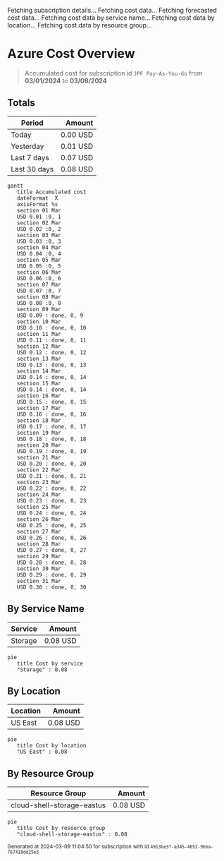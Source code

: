 Fetching subscription details...
Fetching cost data...
Fetching forecasted cost data...
Fetching cost data by service name...
Fetching cost data by location...
Fetching cost data by resource group...
# Azure Cost Overview

> Accumulated cost for subscription id `JPF Pay-As-You-Go` from **03/01/2024** to **03/08/2024**

## Totals

|Period|Amount|
|---|---:|
|Today|0.00 USD|
|Yesterday|0.01 USD|
|Last 7 days|0.07 USD|
|Last 30 days|0.08 USD|

```mermaid
gantt
   title Accumulated cost
   dateFormat  X
   axisFormat %s
   section 01 Mar
   USD 0.01 :0, 1
   section 02 Mar
   USD 0.02 :0, 2
   section 03 Mar
   USD 0.03 :0, 3
   section 04 Mar
   USD 0.04 :0, 4
   section 05 Mar
   USD 0.05 :0, 5
   section 06 Mar
   USD 0.06 :0, 6
   section 07 Mar
   USD 0.07 :0, 7
   section 08 Mar
   USD 0.08 :0, 8
   section 09 Mar
   USD 0.09 : done, 0, 9
   section 10 Mar
   USD 0.10 : done, 0, 10
   section 11 Mar
   USD 0.11 : done, 0, 11
   section 12 Mar
   USD 0.12 : done, 0, 12
   section 13 Mar
   USD 0.13 : done, 0, 13
   section 14 Mar
   USD 0.14 : done, 0, 14
   section 15 Mar
   USD 0.14 : done, 0, 14
   section 16 Mar
   USD 0.15 : done, 0, 15
   section 17 Mar
   USD 0.16 : done, 0, 16
   section 18 Mar
   USD 0.17 : done, 0, 17
   section 19 Mar
   USD 0.18 : done, 0, 18
   section 20 Mar
   USD 0.19 : done, 0, 19
   section 21 Mar
   USD 0.20 : done, 0, 20
   section 22 Mar
   USD 0.21 : done, 0, 21
   section 23 Mar
   USD 0.22 : done, 0, 22
   section 24 Mar
   USD 0.23 : done, 0, 23
   section 25 Mar
   USD 0.24 : done, 0, 24
   section 26 Mar
   USD 0.25 : done, 0, 25
   section 27 Mar
   USD 0.26 : done, 0, 26
   section 28 Mar
   USD 0.27 : done, 0, 27
   section 29 Mar
   USD 0.28 : done, 0, 28
   section 30 Mar
   USD 0.29 : done, 0, 29
   section 31 Mar
   USD 0.30 : done, 0, 30
```

## By Service Name

|Service|Amount|
|---|---:|
|Storage|0.08 USD|

```mermaid
pie
   title Cost by service
   "Storage" : 0.08
```

## By Location

|Location|Amount|
|---|---:|
|US East|0.08 USD|

```mermaid
pie
   title Cost by location
   "US East" : 0.08
```

## By Resource Group

|Resource Group|Amount|
|---|---:|
|cloud-shell-storage-eastus|0.08 USD|

```mermaid
pie
   title Cost by resource group
   "cloud-shell-storage-eastus" : 0.08
```

<sup>Generated at 2024-03-09 11:04:50 for subscription with id `4913be3f-a345-4652-9bba-767418dd25e3`</sup>
